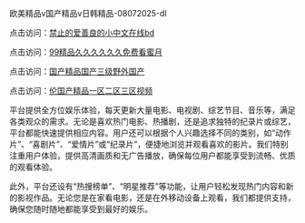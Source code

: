 欧美精品v国产精品v日韩精品-08072025-dl

点击访问：<a href="https://heiliaowzu4ur.pages.dev">禁止的爱善良的小中文在线bd</a>

点击访问：<a href="https://heiliaozj3tjd.pages.dev">99精品久久久久久久免费看蜜月</a>

点击访问：<a href="https://heiliaoe8ajia.pages.dev">国产精品国产三级野外国产</a>

点击访问：<a href="https://heiliaoxqkkct.pages.dev">伦国产精品一区二区三区视频</a>

平台提供全方位娱乐体验，每天更新大量电影、电视剧、综艺节目、音乐等，满足各类观众的需求。无论是喜欢热门电影、热播剧，还是追求独特的纪录片或综艺，平台都能快速提供相应内容。用户还可以根据个人兴趣选择不同的类别，如“动作片”、“喜剧片”、“爱情片”或“纪录片”，便捷地浏览并观看喜欢的影片。我们特别注重用户体验，提供高清画质和无广告播放，确保每位用户都能享受到流畅、优质的观看体验。

此外，平台还设有“热搜榜单”、“明星推荐”等功能，让用户轻松发现热门内容和新的影视作品。无论您是在家看电影，还是在外移动设备上观看，我们都提供支持，确保您随时随地都能享受到最好的娱乐。

<span style="display:none;">[Canonical link](https://github.com/ai08072025/ai02 ）</span>
